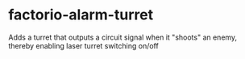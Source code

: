 # factorio-alarm-turret
Adds a turret that outputs a circuit signal when it "shoots" an enemy, thereby enabling laser turret switching on/off

